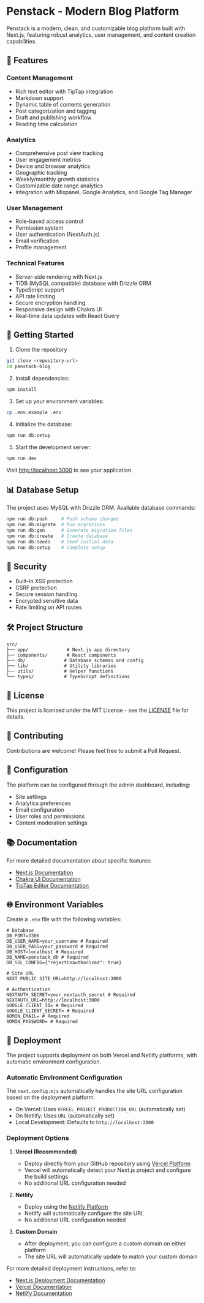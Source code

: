 # Penstack - Modern Blog Platform

Penstack is a modern, clean, and customizable blog platform built with Next.js, featuring robust analytics, user management, and content creation capabilities.

## 🌟 Features

### Content Management

- Rich text editor with TipTap integration
- Markdown support
- Dynamic table of contents generation
- Post categorization and tagging
- Draft and publishing workflow
- Reading time calculation

### Analytics

- Comprehensive post view tracking
- User engagement metrics
- Device and browser analytics
- Geographic tracking
- Weekly/monthly growth statistics
- Customizable date range analytics
- Integration with Mixpanel, Google Analytics, and Google Tag Manager

### User Management

- Role-based access control
- Permission system
- User authentication (NextAuth.js)
- Email verification
- Profile management

### Technical Features

- Server-side rendering with Next.js
- TiDB (MySQL compatible) database with Drizzle ORM
- TypeScript support
- API rate limiting
- Secure encryption handling
- Responsive design with Chakra UI
- Real-time data updates with React Query

## 🚀 Getting Started

1. Clone the repository

```bash
git clone <repository-url>
cd penstack-blog
```

2. Install dependencies:

```bash
npm install
```

3. Set up your environment variables:

```bash
cp .env.example .env
```

4. Initialize the database:

```bash
npm run db:setup
```

5. Start the development server:

```bash
npm run dev
```

Visit [http://localhost:3000](http://localhost:3000) to see your application.

## 📊 Database Setup

The project uses MySQL with Drizzle ORM. Available database commands:

```bash
npm run db:push     # Push schema changes
npm run db:migrate  # Run migrations
npm run db:gen      # Generate migration files
npm run db:create   # Create database
npm run db:seeds    # Seed initial data
npm run db:setup    # Complete setup
```

## 🔐 Security

- Built-in XSS protection
- CSRF protection
- Secure session handling
- Encrypted sensitive data
- Rate limiting on API routes

## 🛠️ Project Structure

```
src/
├── app/              # Next.js app directory
├── components/       # React components
├── db/              # Database schemas and config
├── lib/             # Utility libraries
├── utils/           # Helper functions
└── types/           # TypeScript definitions
```

## 📝 License

This project is licensed under the MIT License - see the [LICENSE](LICENSE) file for details.

## 🤝 Contributing

Contributions are welcome! Please feel free to submit a Pull Request.

## 🔧 Configuration

The platform can be configured through the admin dashboard, including:

- Site settings
- Analytics preferences
- Email configuration
- User roles and permissions
- Content moderation settings

## 📚 Documentation

For more detailed documentation about specific features:

- [Next.js Documentation](https://nextjs.org/docs)
- [Chakra UI Documentation](https://chakra-ui.com/docs/getting-started)
- [TipTap Editor Documentation](https://tiptap.dev/docs)

## 🌐 Environment Variables

Create a `.env` file with the following variables:

```env
# Database
DB_PORT=3306
DB_USER_NAME=your_username # Required
DB_USER_PASS=your_password # Required
DB_HOST=localhost # Required
DB_NAME=penstack_db # Required
DB_SSL_CONFIG={"rejectUnauthorized": true}

# Site URL
NEXT_PUBLIC_SITE_URL=http://localhost:3000

# Authentication
NEXTAUTH_SECRET=your_nextauth_secret # Required
NEXTAUTH_URL=http://localhost:3000
GOOGLE_CLIENT_ID= # Required
GOOGLE_CLIENT_SECRET= # Required
ADMIN_EMAIL= # Required
ADMIN_PASSWORD= # Required
```

## 🚀 Deployment

The project supports deployment on both Vercel and Netlify platforms, with automatic environment configuration.

### Automatic Environment Configuration

The `next.config.mjs` automatically handles the site URL configuration based on the deployment platform:

- On Vercel: Uses `VERCEL_PROJECT_PRODUCTION_URL` (automatically set)
- On Netlify: Uses `URL` (automatically set)
- Local Development: Defaults to `http://localhost:3000`

### Deployment Options

1. **Vercel (Recommended)**

   - Deploy directly from your GitHub repository using [Vercel Platform](https://vercel.com/new)
   - Vercel will automatically detect your Next.js project and configure the build settings
   - No additional URL configuration needed

2. **Netlify**

   - Deploy using the [Netlify Platform](https://app.netlify.com/start)
   - Netlify will automatically configure the site URL
   - No additional URL configuration needed

3. **Custom Domain**
   - After deployment, you can configure a custom domain on either platform
   - The site URL will automatically update to match your custom domain

For more detailed deployment instructions, refer to:

- [Next.js Deployment Documentation](https://nextjs.org/docs/deployment)
- [Vercel Documentation](https://vercel.com/docs)
- [Netlify Documentation](https://docs.netlify.com/)
